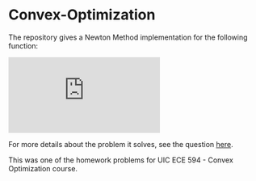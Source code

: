 # Convex-Optimization

The repository gives a Newton Method implementation for the following function:

![equation](https://latex.codecogs.com/gif.latex?f%28x%29%20%3D%20%5Cfrac%7B1%7D%7B2%7Dx%5ETx%20&plus;%20log%28%20%5Csum_%7Bi%3D1%7D%5E%7Bm%7Dexp%28a%5ET_i%20x%20&plus;%20b_i%29%29)

For more details about the problem it solves, see the question [here](https://github.com/kgarg8/Convex-Optimization/blob/master/Screen%20Shot%202020-12-04%20at%2011.51.32%20AM.png).

This was one of the homework problems for UIC ECE 594 - Convex Optimization course.